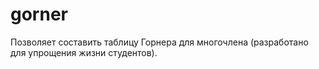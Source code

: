 # gorner

Позволяет составить таблицу Горнера для многочлена (разработано для упрощения жизни студентов).
